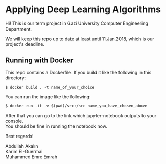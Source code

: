 # Applying Deep Learning Algorithms

Hi! This is our term project in Gazi University Computer Engineering Department.

We will keep this repo up to date at least until 11.Jan.2018, which is our project's deadline.

## Running with Docker

This repo contains a Dockerfile. If you build it like the following in this directory:
```
$ docker build . -t name_of_your_choice
```

You can run the image like the following:
```
$ docker run -it -v $(pwd)/src:/src name_you_have_chosen_above
```

After that you can go to the link which jupyter-notebook outputs to your console.  
You should be fine in running the notebook now.

Best regards!  

Abdullah Akalın  
Karim El-Guermai  
Muhammed Emre Emrah  
